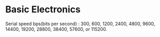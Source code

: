 # Basic Electronics
Serial speed bps(bits per second) : 300, 600, 1200, 2400, 4800, 9600, 14400, 19200, 28800, 38400, 57600, or 115200.
